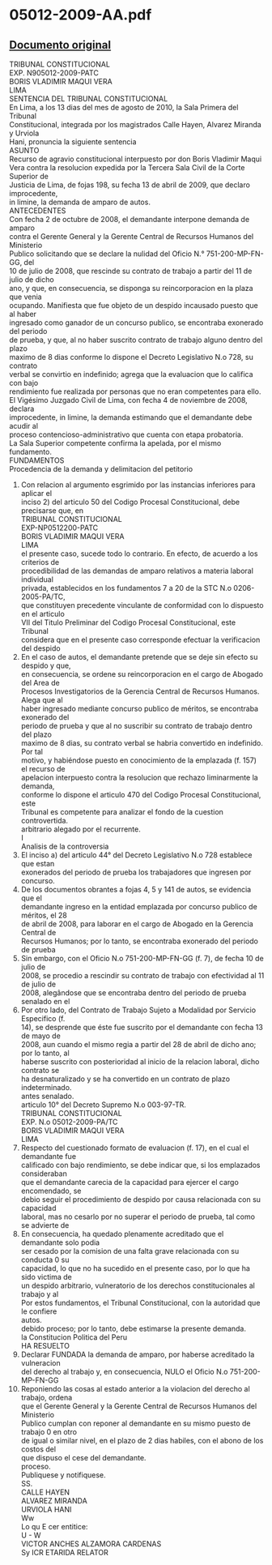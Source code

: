 
05012-2009-AA.pdf
=================
  
[Documento original](https://tc.gob.pe/jurisprudencia/2010/05012-2009-AA.pdf)  
---  
TRIBUNAL CONSTITUCIONAL  
EXP. N905012-2009-PATC  
BORIS VLADIMIR MAQUI VERA  
LIMA  
SENTENCIA DEL TRIBUNAL CONSTITUCIONAL  
En Lima, a los 13 dias del mes de agosto de 2010, la Sala Primera del Tribunal  
Constitucional, integrada por los magistrados Calle Hayen, Alvarez Miranda y Urviola  
Hani, pronuncia la siguiente sentencia  
ASUNTO  
Recurso de agravio constitucional interpuesto por don Boris Vladimir Maqui  
Vera contra la resolucion expedida por la Tercera Sala Civil de la Corte Superior de  
Justicia de Lima, de fojas 198, su fecha 13 de abril de 2009, que declaro improcedente,  
in limine, la demanda de amparo de autos.  
ANTECEDENTES  
Con fecha 2 de octubre de 2008, el demandante interpone demanda de amparo  
contra el Gerente General y la Gerente Central de Recursos Humanos del Ministerio  
Publico solicitando que se declare la nulidad del Oficio N.° 751-200-MP-FN-GG, del  
10 de julio de 2008, que rescinde su contrato de trabajo a partir del 11 de julio de dicho  
ano, y que, en consecuencia, se disponga su reincorporacion en la plaza que venia  
ocupando. Manifiesta que fue objeto de un despido incausado puesto que al haber  
ingresado como ganador de un concurso publico, se encontraba exonerado del periodo  
de prueba, y que, al no haber suscrito contrato de trabajo alguno dentro del plazo  
maximo de 8 dias conforme lo dispone el Decreto Legislativo N.o 728, su contrato  
verbal se convirtio en indefinido; agrega que la evaluacion que lo califica con bajo  
rendimiento fue realizada por personas que no eran competentes para ello.  
El Vigésimo Juzgado Civil de Lima, con fecha 4 de noviembre de 2008, declara  
improcedente, in limine, la demanda estimando que el demandante debe acudir al  
proceso contencioso-administrativo que cuenta con etapa probatoria.  
La Sala Superior competente confirma la apelada, por el mismo fundamento.  
FUNDAMENTOS  
Procedencia de la demanda y delimitacion del petitorio  
1. Con relacion al argumento esgrimido por las instancias inferiores para aplicar el  
inciso 2) del articulo 50 del Codigo Procesal Constitucional, debe precisarse que, en  
TRIBUNAL CONSTITUCIONAL  
EXP-NP0512200-PATC  
BORIS VLADIMIR MAQUI VERA  
LIMA  
el presente caso, sucede todo lo contrario. En efecto, de acuerdo a los criterios de  
procedibilidad de las demandas de amparo relativos a materia laboral individual  
privada, establecidos en los fundamentos 7 a 20 de la STC N.o 0206-2005-PA/TC,  
que constituyen precedente vinculante de conformidad con lo dispuesto en el articulo  
VII del Titulo Preliminar del Codigo Procesal Constitucional, este Tribunal  
considera que en el presente caso corresponde efectuar la verificacion del despido  
2. En el caso de autos, el demandante pretende que se deje sin efecto su despido y que,  
en consecuencia, se ordene su reincorporacion en el cargo de Abogado del Area de  
Procesos Investigatorios de la Gerencia Central de Recursos Humanos. Alega que al  
haber ingresado mediante concurso publico de méritos, se encontraba exonerado del  
periodo de prueba y que al no suscribir su contrato de trabajo dentro del plazo  
maximo de 8 dias, su contrato verbal se habria convertido en indefinido. Por tal  
motivo, y habiéndose puesto en conocimiento de la emplazada (f. 157) el recurso de  
apelacion interpuesto contra la resolucion que rechazo liminarmente la demanda,  
conforme lo dispone el articulo 470 del Codigo Procesal Constitucional, este  
Tribunal es competente para analizar el fondo de la cuestion controvertida.  
arbitrario alegado por el recurrente.  
I  
Analisis de la controversia  
3. El inciso a) del articulo 44° del Decreto Legislativo N.o 728 establece que estan  
exonerados del periodo de prueba los trabajadores que ingresen por concurso.  
4. De los documentos obrantes a fojas 4, 5 y 141 de autos, se evidencia que el  
demandante ingreso en la entidad emplazada por concurso publico de méritos, el 28  
de abril de 2008, para laborar en el cargo de Abogado en la Gerencia Central de  
Recursos Humanos; por lo tanto, se encontraba exonerado del periodo de prueba  
5. Sin embargo, con el Oficio N.o 751-200-MP-FN-GG (f. 7), de fecha 10 de julio de  
2008, se procedio a rescindir su contrato de trabajo con efectividad al 11 de julio de  
2008, alegândose que se encontraba dentro del periodo de prueba senalado en el  
6. Por otro lado, del Contrato de Trabajo Sujeto a Modalidad por Servicio Especifico (f.  
14), se desprende que éste fue suscrito por el demandante con fecha 13 de mayo de  
2008, aun cuando el mismo regia a partir del 28 de abril de dicho ano; por lo tanto, al  
haberse suscrito con posterioridad al inicio de la relacion laboral, dicho contrato se  
ha desnaturalizado y se ha convertido en un contrato de plazo indeterminado.  
antes senalado.  
articulo 10° del Decreto Supremo N.o 003-97-TR.  
TRIBUNAL CONSTITUCIONAL  
EXP. N.o 05012-2009-PA/TC  
BORIS VLADIMIR MAQUI VERA  
LIMA  
7. Respecto del cuestionado formato de evaluacion (f. 17), en el cual el demandante fue  
calificado con bajo rendimiento, se debe indicar que, si los emplazados consideraban  
que el demandante carecia de la capacidad para ejercer el cargo encomendado, se  
debio seguir el procedimiento de despido por causa relacionada con su capacidad  
laboral, mas no cesarlo por no superar el periodo de prueba, tal como se advierte de  
8. En consecuencia, ha quedado plenamente acreditado que el demandante solo podia  
ser cesado por la comision de una falta grave relacionada con su conducta 0 su  
capacidad, lo que no ha sucedido en el presente caso, por lo que ha sido victima de  
un despido arbitrario, vulneratorio de los derechos constitucionales al trabajo y al  
Por estos fundamentos, el Tribunal Constitucional, con la autoridad que le confiere  
autos.  
debido proceso; por lo tanto, debe estimarse la presente demanda.  
la Constitucion Politica del Peru  
HA RESUELTO  
1. Declarar FUNDADA la demanda de amparo, por haberse acreditado la vulneracion  
del derecho al trabajo y, en consecuencia, NULO el Oficio N.o 751-200-MP-FN-GG  
2. Reponiendo las cosas al estado anterior a la violacion del derecho al trabajo, ordena  
que el Gerente General y la Gerente Central de Recursos Humanos del Ministerio  
Publico cumplan con reponer al demandante en su mismo puesto de trabajo 0 en otro  
de igual o similar nivel, en el plazo de 2 dias habiles, con el abono de los costos del  
que dispuso el cese del demandante.  
proceso.  
Publiquese y notifiquese.  
SS.  
CALLE HAYEN  
ALVAREZ MIRANDA  
URVIOLA HANI  
Ww  
Lo qu E cer entitice:  
U - W  
VICTOR ANCHES ALZAMORA CARDENAS  
Sy ICR ETARIDA RELATOR